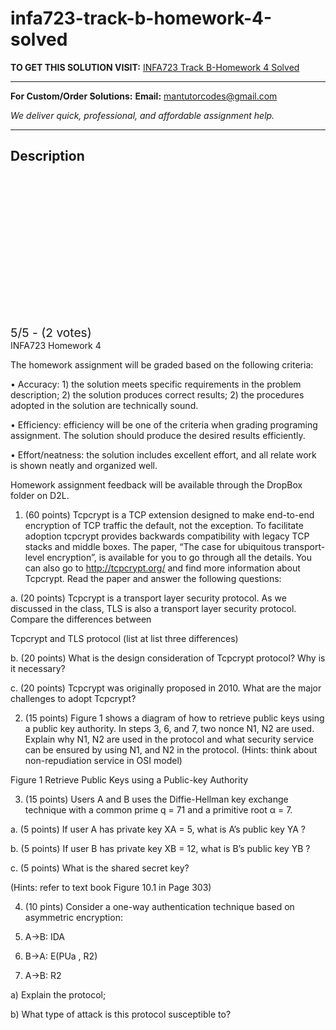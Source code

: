 # infa723-track-b-homework-4-solved
**TO GET THIS SOLUTION VISIT:** [INFA723 Track B-Homework 4 Solved](https://mantutor.com/product/infa723-track-b-solved-4/)


---

**For Custom/Order Solutions:** **Email:** mantutorcodes@gmail.com  

*We deliver quick, professional, and affordable assignment help.*

---

<h2>Description</h2>



<div class="kk-star-ratings kksr-auto kksr-align-center kksr-valign-top" data-payload="{&quot;align&quot;:&quot;center&quot;,&quot;id&quot;:&quot;115041&quot;,&quot;slug&quot;:&quot;default&quot;,&quot;valign&quot;:&quot;top&quot;,&quot;ignore&quot;:&quot;&quot;,&quot;reference&quot;:&quot;auto&quot;,&quot;class&quot;:&quot;&quot;,&quot;count&quot;:&quot;2&quot;,&quot;legendonly&quot;:&quot;&quot;,&quot;readonly&quot;:&quot;&quot;,&quot;score&quot;:&quot;5&quot;,&quot;starsonly&quot;:&quot;&quot;,&quot;best&quot;:&quot;5&quot;,&quot;gap&quot;:&quot;4&quot;,&quot;greet&quot;:&quot;Rate this product&quot;,&quot;legend&quot;:&quot;5\/5 - (2 votes)&quot;,&quot;size&quot;:&quot;24&quot;,&quot;title&quot;:&quot;INFA723 Track B-Homework 4 Solved&quot;,&quot;width&quot;:&quot;138&quot;,&quot;_legend&quot;:&quot;{score}\/{best} - ({count} {votes})&quot;,&quot;font_factor&quot;:&quot;1.25&quot;}">

<div class="kksr-stars">

<div class="kksr-stars-inactive">
            <div class="kksr-star" data-star="1" style="padding-right: 4px">


<div class="kksr-icon" style="width: 24px; height: 24px;"></div>
        </div>
            <div class="kksr-star" data-star="2" style="padding-right: 4px">


<div class="kksr-icon" style="width: 24px; height: 24px;"></div>
        </div>
            <div class="kksr-star" data-star="3" style="padding-right: 4px">


<div class="kksr-icon" style="width: 24px; height: 24px;"></div>
        </div>
            <div class="kksr-star" data-star="4" style="padding-right: 4px">


<div class="kksr-icon" style="width: 24px; height: 24px;"></div>
        </div>
            <div class="kksr-star" data-star="5" style="padding-right: 4px">


<div class="kksr-icon" style="width: 24px; height: 24px;"></div>
        </div>
    </div>

<div class="kksr-stars-active" style="width: 138px;">
            <div class="kksr-star" style="padding-right: 4px">


<div class="kksr-icon" style="width: 24px; height: 24px;"></div>
        </div>
            <div class="kksr-star" style="padding-right: 4px">


<div class="kksr-icon" style="width: 24px; height: 24px;"></div>
        </div>
            <div class="kksr-star" style="padding-right: 4px">


<div class="kksr-icon" style="width: 24px; height: 24px;"></div>
        </div>
            <div class="kksr-star" style="padding-right: 4px">


<div class="kksr-icon" style="width: 24px; height: 24px;"></div>
        </div>
            <div class="kksr-star" style="padding-right: 4px">


<div class="kksr-icon" style="width: 24px; height: 24px;"></div>
        </div>
    </div>
</div>


<div class="kksr-legend" style="font-size: 19.2px;">
            5/5 - (2 votes)    </div>
    </div>
INFA723 Homework 4

The homework assignment will be graded based on the following criteria:

• Accuracy: 1) the solution meets specific requirements in the problem description; 2) the solution produces correct results; 2) the procedures adopted in the solution are technically sound.

• Efficiency: efficiency will be one of the criteria when grading programing assignment. The solution should produce the desired results efficiently.

• Effort/neatness: the solution includes excellent effort, and all relate work is shown neatly and organized well.

Homework assignment feedback will be available through the DropBox folder on D2L.

1. (60 points) Tcpcrypt is a TCP extension designed to make end-to-end encryption of TCP traffic the default, not the exception. To facilitate adoption tcpcrypt provides backwards compatibility with legacy TCP stacks and middle boxes. The paper, “The case for ubiquitous transport-level encryption”, is available for you to go through all the details. You can also go to http://tcpcrypt.org/ and find more information about Tcpcrypt. Read the paper and answer the following questions:

a. (20 points) Tcpcrypt is a transport layer security protocol. As we discussed in the class, TLS is also a transport layer security protocol. Compare the differences between

Tcpcrypt and TLS protocol (list at list three differences)

b. (20 points) What is the design consideration of Tcpcrypt protocol? Why is it necessary?

c. (20 points) Tcpcrypt was originally proposed in 2010. What are the major challenges to adopt Tcpcrypt?

2. (15 points) Figure 1 shows a diagram of how to retrieve public keys using a public key authority. In steps 3, 6, and 7, two nonce N1, N2 are used. Explain why N1, N2 are used in the protocol and what security service can be ensured by using N1, and N2 in the protocol. (Hints: think about non-repudiation service in OSI model)

Figure 1 Retrieve Public Keys using a Public-key Authority

3. (15 points) Users A and B uses the Diffie-Hellman key exchange technique with a common prime q = 71 and a primitive root α = 7.

a. (5 points) If user A has private key XA = 5, what is A’s public key YA ?

b. (5 points) If user B has private key XB = 12, what is B’s public key YB ?

c. (5 points) What is the shared secret key?

(Hints: refer to text book Figure 10.1 in Page 303)

4. (10 pints) Consider a one-way authentication technique based on asymmetric encryption:

1. A-&gt;B: IDA

2. B-&gt;A: E(PUa , R2)

3. A-&gt;B: R2

a) Explain the protocol;

b) What type of attack is this protocol susceptible to?
